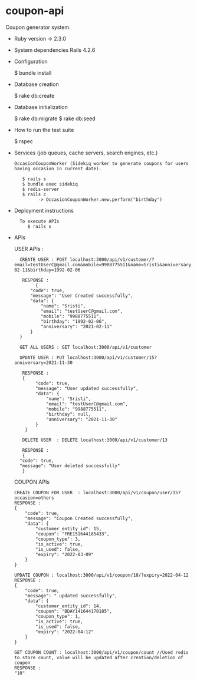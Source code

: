 # coupon-api
Coupon generator system.

* Ruby version -> 2.3.0

* System dependencies
    Rails 4.2.6

* Configuration

    $ bundle install

* Database creation

    $ rake db:create

* Database initialization

    $ rake db:migrate
    $ rake db:seed

* How to run the test suite

    $ rspec

* Services (job queues, cache servers, search engines, etc.)

      OccasionCouponWorker (Sidekiq worker to generate coupons for users having occasion in current date).
      
         $ rails s
         $ bundle exec sidekiq
         $ redis-server
         $ rails c
               -> OccasionCouponWorker.new.perform("birthday")


* Deployment instructions

        To execute APIs
           $ rails s

* APIs 
     
   USER APIs : 

        CREATE USER : POST localhost:3000/api/v1/customer/?email=testUserC@gmail.com&mobile=9988775511&name=Sristi&anniversary=2021-02-11&birthday=1992-02-06

         RESPONSE : 
              {
            "code": true,
            "message": "User Created successfully",
            "data": {
                "name": "Sristi",
                "email": "testUserC@gmail.com",
                "mobile": "9988775511",
                "birthday": "1992-02-06",
                "anniversary": "2021-02-11"
            }
        }

        GET ALL USERS : GET localhost:3000/api/v1/customer

        UPDATE USER : PUT localhost:3000/api/v1/customer/15?anniversary=2021-11-30

         RESPONSE :  
         {
              "code": true,
              "message": "User updated successfully",
              "data": {
                  "name": "Sristi",
                  "email": "testUserC@gmail.com",
                  "mobile": "9988775511",
                  "birthday": null,
                  "anniversary": "2021-11-30"
              }
          }

         DELETE USER  : DELETE localhost:3000/api/v1/customer/13

         RESPONSE :
         {
        "code": true,
        "message": "User deleted successfully"
         }



    COUPON APIs

      CREATE COUPON FOR USER  : localhost:3000/api/v1/coupon/user/15?occasion=others
      RESPONSE :
      {
          "code": true,
          "message": "Coupon Created successfully",
          "data": {
              "customer_entity_id": 15,
              "coupon": "FRE151644185433",
              "coupon_type": 3,
              "is_active": true,
              "is_used": false,
              "expiry": "2022-03-09"
          }
      }
    
      UPDATE COUPON : localhost:3000/api/v1/coupon/10/?expiry=2022-04-12
      RESPONSE : 
      {
          "code": true,
          "message": " updated successfully",
          "data": {
              "customer_entity_id": 14,
              "coupon": "BDAY141644170185",
              "coupon_type": 1,
              "is_active": true,
              "is_used": false,
              "expiry": "2022-04-12"
          }
      }

      GET COUPON COUNT : localhost:3000/api/v1/coupon/count //Used redis to store count, value will be updated after creation/deletion of coupon
      RESPONSE :
      "10"
      

    
